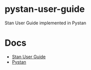 # pystan-user-guide
Stan User Guide implemented in Pystan

# Docs
- [Stan User Guide](https://mc-stan.org/docs/2_21/stan-users-guide/index.html)  
- [Pystan](https://pystan.readthedocs.io/en/latest/)  
